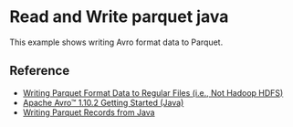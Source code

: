 # Read and Write parquet java

This example shows writing Avro format data to Parquet. 

## Reference
* [Writing Parquet Format Data to Regular Files (i.e., Not Hadoop HDFS)](https://dzone.com/articles/writing-parquet-format-data-to-regular-files-ie-no)
* [Apache Avro™ 1.10.2 Getting Started (Java)](https://avro.apache.org/docs/1.10.2/gettingstartedjava.html)
* [Writing Parquet Records from Java](http://www.hydrogen18.com/blog/writing-parquet-records.html)
